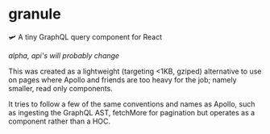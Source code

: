 # granule
🛩 A tiny GraphQL query component for React

*alpha, api's will probably change*

This was created as a lightweight (targeting <1KB, gziped) alternative to use on pages where Apollo and friends are too heavy for the job; namely smaller, read only components.

It tries to follow a few of the same conventions and names as Apollo, such as ingesting the GraphQL AST, fetchMore for pagination but operates as a component rather than a HOC.
